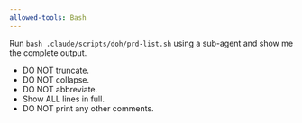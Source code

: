 ```yaml
---
allowed-tools: Bash
---
```


Run `bash .claude/scripts/doh/prd-list.sh` using a sub-agent and show me the complete output.

- DO NOT truncate.
- DO NOT collapse.
- DO NOT abbreviate.
- Show ALL lines in full.
- DO NOT print any other comments.
